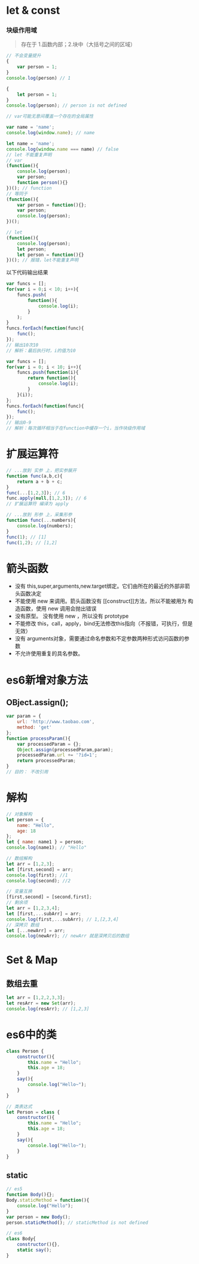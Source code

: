 # let & const
### 块级作用域
> 存在于 1.函数内部；2.块中（大括号之间的区域）
```javascript
// 不会变量提升
{
    var person = 1;
}
console.log(person) // 1

{
    let person = 1;
}
console.log(person); // person is not defined

// var可能无意间覆盖一个存在的全局属性

var name = 'name';
console.log(window.name); // name

let name = 'name';
console.log(window.name === name) // false
// let 不能重复声明
// var
(function(){
    console.log(person);
    var person;
    function person(){}
})(); // function
// 等同于
(function(){
    var person = function(){};
    var person;
    console.log(person);
})();

// let
(function(){
    console.log(person);
    let person;
    let person = function(){}
})(); // 报错，let不能重复声明
```
以下代码输出结果
```javascript
var funcs = [];
for(var i = 0;i < 10; i++){
    funcs.push(
        function(){
            console.log(i);
        }
    );
}
funcs.forEach(function(func){
    func(); 
});
// 输出10次10 
// 解析：最后执行时，i的值为10

var funcs = [];
for(var i = 0; i < 10; i++){
    funcs.push(function(i){
        return function(){
            console.log(i);
        }
    }(i));
};
funcs.forEach(function(func){
    func();
});
// 输出0-9
// 解析：每次循环相当于在function中缓存一个i，当作块级作用域
```
# 扩展运算符
```javascript
// ...放到 实参 上，把实参展开
function func(a,b,c){
    return a + b + c;
}
func(...[1,2,3]); // 6
func.apply(null,[1,2,3]); // 6
// 扩展运算符 编译为 apply

// ...放到 形参 上，采集形参
function func(...numbers){
    console.log(numbers);
}
func(1); // [1]
func(1,2); // [1,2]
```
# 箭头函数
- 没有 this,super,arguments,new.target绑定。它们由所在的最近的外部非箭头函数决定
- 不能使用 new 来调用。箭头函数没有 [[construct]]方法，所以不能被用为 构造函数，使用 new 调用会抛出错误
- 没有原型。 没有使用 new ，所以没有 prototype
- 不能修改 this，call，apply，bind无法修改this指向（不报错，可执行，但是无效）
- 没有 arguments对象，需要通过命名参数和不定参数两种形式访问函数的参数
- 不允许使用重复的具名参数。

# es6新增对象方法
## OBject.assign();
```javascript
var param = {
    url: 'http://www.taobao.com',
    method: 'get'
};
function processParam(){
    var processedParam = {};
    Object.assign(processedParam,param);
    processedParam.url += '?id=1';
    return processedParam;
}
// 目的： 不改引用
```
# 解构
```javascript
// 对象解构
let person = {
    name: "Hello",
    age: 18
};
let { name: name1 } = person;
console.log(name1); // "Hello"

// 数组解构
let arr = [1,2,3];
let [first,second] = arr;
console.log(first); //1
console.log(second); //2

// 变量互换
[first,second] = [second,first];
// 剩余项
let arr = [1,2,3,4];
let [first,...subArr] = arr;
console.log(first,...subArr); // 1,[2,3,4]
// 深拷贝 数组
let [...newArr] = arr;
console.log(newArr); // newArr 就是深拷贝后的数组
```

# Set & Map
## 数组去重
```javascript
let arr = [1,2,2,3,3];
let resArr = new Set(arr);
console.log(resArr); // [1,2,3]
```

# es6中的类

```javascript
class Person {
    constructor(){
        this.name = "Hello";
        this.age = 18;
    }
    say(){
        console.log("Hello~");
    }
}

// 类表达式
let Person = class {
    constructor(){
        this.name = "Hello";
        this.age = 18;
    }
    say(){
        console.log("Hello~");
    }
}
```
## static
```javascript
// es5
function Body(){};
Body.staticMethod = function(){
    console.log("Hello");
}
var person = new Body();
person.staticMethod(); // staticMethod is not defined

// es6
class Body{
    constructor(){},
    static say();
}
```